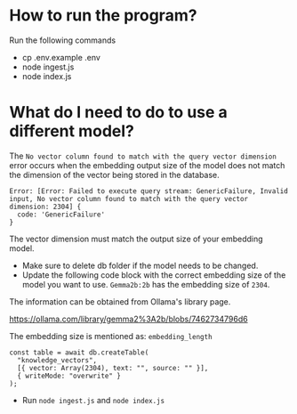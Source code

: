 # How to run the program?

Run the following commands

- cp .env.example .env
- node ingest.js
- node index.js

# What do I need to do to use a different model?

The `No vector column found to match with the query vector dimension` error occurs when the embedding output size of the model does not match the dimension of the vector being stored in the database.

```
Error: [Error: Failed to execute query stream: GenericFailure, Invalid input, No vector column found to match with the query vector dimension: 2304] {
  code: 'GenericFailure'
}
```

The vector dimension must match the output size of your embedding model.

- Make sure to delete db folder if the model needs to be changed.
- Update the following code block with the correct embedding size of the model you want to use. `Gemma2b:2b` has the embedding size of `2304`.

The information can be obtained from Ollama's library page.

https://ollama.com/library/gemma2%3A2b/blobs/7462734796d6

The embedding size is mentioned as: `embedding_length`

```
const table = await db.createTable(
  "knowledge_vectors",
  [{ vector: Array(2304), text: "", source: "" }],
  { writeMode: "overwrite" }
);
```

- Run `node ingest.js` and `node index.js`
